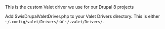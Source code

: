 This is the custom Valet driver we use for our Drupal 8 projects

Add SwisDrupalValetDriver.php to your Valet Drivers directory. This is either `~/.config/valet/Drivers/` or `~/.valet/Drivers/`.
